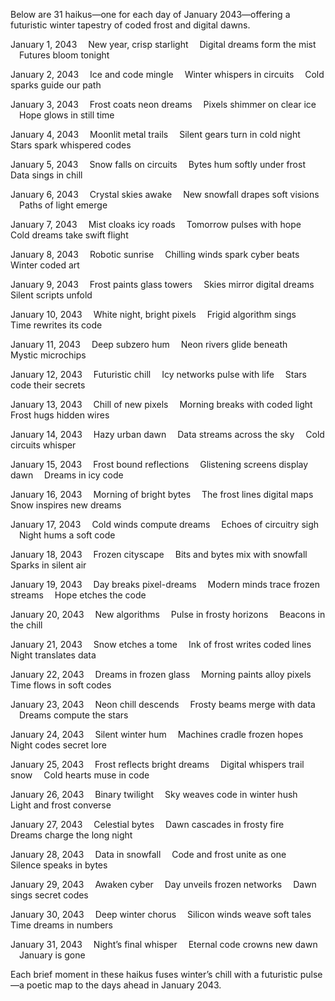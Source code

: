 Below are 31 haikus—one for each day of January 2043—offering a futuristic winter tapestry of coded frost and digital dawns.

January 1, 2043
 New year, crisp starlight
 Digital dreams form the mist
 Futures bloom tonight

January 2, 2043
 Ice and code mingle
 Winter whispers in circuits
 Cold sparks guide our path

January 3, 2043
 Frost coats neon dreams
 Pixels shimmer on clear ice
 Hope glows in still time

January 4, 2043
 Moonlit metal trails
 Silent gears turn in cold night
 Stars spark whispered codes

January 5, 2043
 Snow falls on circuits
 Bytes hum softly under frost
 Data sings in chill

January 6, 2043
 Crystal skies awake
 New snowfall drapes soft visions
 Paths of light emerge

January 7, 2043
 Mist cloaks icy roads
 Tomorrow pulses with hope
 Cold dreams take swift flight

January 8, 2043
 Robotic sunrise
 Chilling winds spark cyber beats
 Winter coded art

January 9, 2043
 Frost paints glass towers
 Skies mirror digital dreams
 Silent scripts unfold

January 10, 2043
 White night, bright pixels
 Frigid algorithm sings
 Time rewrites its code

January 11, 2043
 Deep subzero hum
 Neon rivers glide beneath
 Mystic microchips

January 12, 2043
 Futuristic chill
 Icy networks pulse with life
 Stars code their secrets

January 13, 2043
 Chill of new pixels
 Morning breaks with coded light
 Frost hugs hidden wires

January 14, 2043
 Hazy urban dawn
 Data streams across the sky
 Cold circuits whisper

January 15, 2043
 Frost bound reflections
 Glistening screens display dawn
 Dreams in icy code

January 16, 2043
 Morning of bright bytes
 The frost lines digital maps
 Snow inspires new dreams

January 17, 2043
 Cold winds compute dreams
 Echoes of circuitry sigh
 Night hums a soft code

January 18, 2043
 Frozen cityscape
 Bits and bytes mix with snowfall
 Sparks in silent air

January 19, 2043
 Day breaks pixel-dreams
 Modern minds trace frozen streams
 Hope etches the code

January 20, 2043
 New algorithms
 Pulse in frosty horizons
 Beacons in the chill

January 21, 2043
 Snow etches a tome
 Ink of frost writes coded lines
 Night translates data

January 22, 2043
 Dreams in frozen glass
 Morning paints alloy pixels
 Time flows in soft codes

January 23, 2043
 Neon chill descends
 Frosty beams merge with data
 Dreams compute the stars

January 24, 2043
 Silent winter hum
 Machines cradle frozen hopes
 Night codes secret lore

January 25, 2043
 Frost reflects bright dreams
 Digital whispers trail snow
 Cold hearts muse in code

January 26, 2043
 Binary twilight
 Sky weaves code in winter hush
 Light and frost converse

January 27, 2043
 Celestial bytes
 Dawn cascades in frosty fire
 Dreams charge the long night

January 28, 2043
 Data in snowfall
 Code and frost unite as one
 Silence speaks in bytes

January 29, 2043
 Awaken cyber
 Day unveils frozen networks
 Dawn sings secret codes

January 30, 2043
 Deep winter chorus
 Silicon winds weave soft tales
 Time dreams in numbers

January 31, 2043
 Night’s final whisper
 Eternal code crowns new dawn
 January is gone

Each brief moment in these haikus fuses winter’s chill with a futuristic pulse—a poetic map to the days ahead in January 2043.
